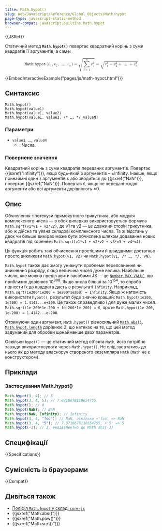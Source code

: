 ```yaml
---
title: Math.hypot()
slug: Web/JavaScript/Reference/Global_Objects/Math/hypot
page-type: javascript-static-method
browser-compat: javascript.builtins.Math.hypot
---
```


{{JSRef}}

Статичний метод **`Math.hypot()`** повертає квадратний корінь з суми квадратів її аргументів, а саме:

<math display="block"><semantics><mrow><mstyle mathvariant="monospace"><mo lspace="0em" rspace="0.16666666666666666em">𝙼𝚊𝚝𝚑.𝚑𝚢𝚙𝚘𝚝</mo><mo stretchy="false">(</mo><msub><mi>v</mi><mn>1</mn></msub><mo>,</mo><msub><mi>v</mi><mn>2</mn></msub><mo>,</mo><mo>…</mo><mo>,</mo><msub><mi>v</mi><mi>n</mi></msub><mo stretchy="false">)</mo></mstyle><mo>=</mo><msqrt><mrow><munderover><mo>∑</mo><mrow><mi>i</mi><mo>=</mo><mn>1</mn></mrow><mi>n</mi></munderover><msubsup><mi>v</mi><mi>i</mi><mn>2</mn></msubsup></mrow></msqrt><mo>=</mo><msqrt><mrow><msubsup><mi>v</mi><mn>1</mn><mn>2</mn></msubsup><mo>+</mo><msubsup><mi>v</mi><mn>2</mn><mn>2</mn></msubsup><mo>+</mo><mo>…</mo><mo>+</mo><msubsup><mi>v</mi><mi>n</mi><mn>2</mn></msubsup></mrow></msqrt></mrow><annotation encoding="TeX">\mathtt{\operatorname{Math.hypot}(v_1, v_2, \dots, v_n)} = \sqrt{\sum\_{i=1}^n v_i^2} = \sqrt{v_1^2 + v_2^2 + \dots + v_n^2}</annotation></semantics></math>

{{EmbedInteractiveExample("pages/js/math-hypot.html")}}

## Синтаксис

```js-nolint
Math.hypot()
Math.hypot(value1)
Math.hypot(value1, value2)
Math.hypot(value1, value2, /* …, */ valueN)
```

### Параметри

- `value1`, …, `valueN`
  - : Числа.

### Повернене значення

Квадратний корінь з суми квадратів переданих аргументів. Повертає {{jsxref("Infinity")}}, якщо будь-який з аргументів – ±Infinity. Інакше, якщо принаймні один з аргументів є або зводиться до {{jsxref("NaN")}}, повертає {{jsxref("NaN")}}. Повертає `0`, якщо не передані жодні аргументи або всі аргументи дорівнюють ±0.

## Опис

Обчислення гіпотенузи прямокутного трикутника, або модуля комплексного числа — в обох випадках використовується формула `Math.sqrt(v1*v1 + v2*v2)`, де v1 та v2 — це довжини сторін трикутника, або ж дійсна та уявна складові комплексного числа. Та ж відстань у двох чи більше вимірах може бути обчислена шляхом додавання нових квадратів під коренем: `Math.sqrt(v1*v1 + v2*v2 + v3*v3 + v4*v4)`.

Ця функція робить такі обчислення простішими й швидшими: достатньо просто викликати `Math.hypot(v1, v2)` чи `Math.hypot(v1, /* …, */, vN)`.

`Math.hypot` також дає змогу уникнути проблеми переповнення чи зникнення розряду, якщо величина чисел дуже велика. Найбільше число, яке можна представити засобами JS — це [`Number.MAX_VALUE`](/uk/docs/Web/JavaScript/Reference/Global_Objects/Number/MAX_VALUE), що приблизно дорівнює 10<sup>308</sup>. Якщо числа більші за 10<sup>154</sup>, то спроба піднести їх до квадрата дасть в результаті `Infinity`. Наприклад, `Math.sqrt(1e200*1e200 + 1e200*1e200) = Infinity`. Якщо ж натомість використати `hypot()`, результат буде значно кращий: `Math.hypot(1e200, 1e200) = 1.4142...e+200`. Це також справедливо і для дуже малих чисел. `Math.sqrt(1e-200*1e-200 + 1e-200*1e-200) = 0`, проте `Math.hypot(1e-200, 1e-200) = 1.4142...e-200`.

Отримуючи один аргумент, `Math.hypot()` рівносильний [`Math.abs()`](/uk/docs/Web/JavaScript/Reference/Global_Objects/Math/abs). [`Math.hypot.length`](/uk/docs/Web/JavaScript/Reference/Global_Objects/Function/length) дорівнює 2, що натякає на те, що цей метод задуманий для обробки щонайменше двох параметрів.

Оскільки `hypot()` — це статичний метод об'єкта `Math`, його потрібно завжди використовувати через `Math.hypot()`. Не слід звертатись до нього як до методу власноруч створеного екземпляра `Math` (`Math` не є конструктором).

## Приклади

### Застосування Math.hypot()

```js
Math.hypot(3, 4); // 5
Math.hypot(3, 4, 5); // 7.0710678118654755
Math.hypot(); // 0
Math.hypot(NaN); // NaN
Math.hypot(NaN, Infinity); // Infinity
Math.hypot(3, 4, "foo"); // NaN, оскільки +'foo' => NaN
Math.hypot(3, 4, "5"); // 7.0710678118654755, +'5' => 5
Math.hypot(-3); // 3, еквівалентно до Math.abs(-3)
```

## Специфікації

{{Specifications}}

## Сумісність із браузерами

{{Compat}}

## Дивіться також

- [Поліфіл `Math.hypot` у складі `core-js`](https://github.com/zloirock/core-js#ecmascript-math)
- {{jsxref("Math.abs()")}}
- {{jsxref("Math.pow()")}}
- {{jsxref("Math.sqrt()")}}
